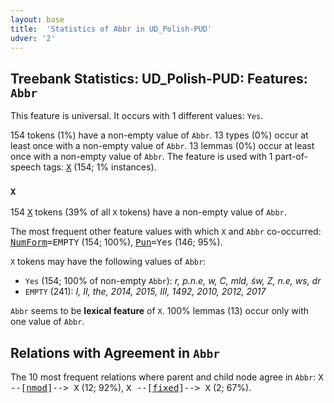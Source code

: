 ```yaml
---
layout: base
title:  'Statistics of Abbr in UD_Polish-PUD'
udver: '2'
---
```


## Treebank Statistics: UD_Polish-PUD: Features: `Abbr`

This feature is universal.
It occurs with 1 different values: `Yes`.

154 tokens (1%) have a non-empty value of `Abbr`.
13 types (0%) occur at least once with a non-empty value of `Abbr`.
13 lemmas (0%) occur at least once with a non-empty value of `Abbr`.
The feature is used with 1 part-of-speech tags: <tt><a href="pl_pud-pos-X.html">X</a></tt> (154; 1% instances).

### `X`

154 <tt><a href="pl_pud-pos-X.html">X</a></tt> tokens (39% of all `X` tokens) have a non-empty value of `Abbr`.

The most frequent other feature values with which `X` and `Abbr` co-occurred: <tt><a href="pl_pud-feat-NumForm.html">NumForm</a></tt><tt>=EMPTY</tt> (154; 100%), <tt><a href="pl_pud-feat-Pun.html">Pun</a></tt><tt>=Yes</tt> (146; 95%).

`X` tokens may have the following values of `Abbr`:

* `Yes` (154; 100% of non-empty `Abbr`): <em>r, p.n.e, w, C, mld, św, Z, n.e, ws, dr</em>
* `EMPTY` (241): <em>I, II, the, 2014, 2015, III, 1492, 2010, 2012, 2017</em>

`Abbr` seems to be **lexical feature** of `X`. 100% lemmas (13) occur only with one value of `Abbr`.

## Relations with Agreement in `Abbr`

The 10 most frequent relations where parent and child node agree in `Abbr`:
<tt>X --[<tt><a href="pl_pud-dep-nmod.html">nmod</a></tt>]--> X</tt> (12; 92%),
<tt>X --[<tt><a href="pl_pud-dep-fixed.html">fixed</a></tt>]--> X</tt> (2; 67%).

